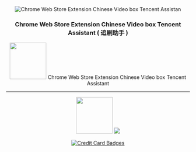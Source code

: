 


<div align="center">

 <br /> <p>

 ![Chrome Web Store Extension Chinese Video box Tencent Assistan](https://raw.githubusercontent.com/Download-Browser-Extensions/VideoBox-Tencent-Assistant/master/img/New128.png)
### Chrome Web Store Extension Chinese Video box Tencent Assistant  ( 追剧助手 ) 

<img src="https://raw.githubusercontent.com/Download-Browser-Extensions/VideoBox-Tencent-Assistant/master/img/128.png" width="100" /> Chrome Web Store Extension Chinese Video box Tencent Assistant 

---



 <img src="https://raw.githubusercontent.com/Download-Browser-Extensions/VideoBox-Tencent-Assistant/master/img/128.png" width="100" />  <a href="https://chrome.google.com/webstore/detail/video-box-tencent-assista/oifiglhgamignicpkfpfgldlnhckdjhc?hl=zh-CN"><img src="https://raw.githubusercontent.com/Download-Browser-Extensions/VideoBox-Tencent-Assistant/master/img/ChromeWebStore.png"  /></a> 
   
   <a href="http://paypal.me/MohamedOsama914/2"><img src="https://www.paypalobjects.com/webstatic/en_US/i/buttons/cc-badges-ppppcmcvdam.png" alt="Credit Card Badges" /></a>


  </p>
  <br />
  <p>

